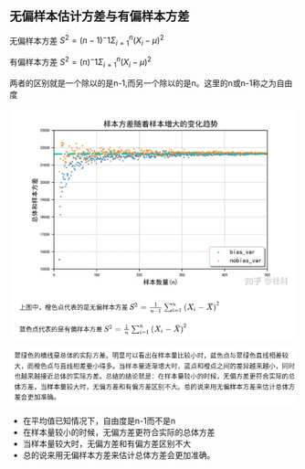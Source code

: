 

## 无偏样本估计方差与有偏样本方差

无偏样本方差 $S^2=(n-1)^-1\Sigma_{i=1}^n(X_i-\mu)^2$

有偏样本方差 $S^2=(n)^-1\Sigma_{i=1}^n(X_i-\mu)^2$

两者的区别就是一个除以的是n-1,而另一个除以的是n。这里的n或n-1称之为自由度

![](./img/biased_unbiased_estimates_variance/img1.png)

![](./img/biased_unbiased_estimates_variance/img2.png)

- 在平均值已知情况下，自由度是n-1而不是n
- 在样本量较小的时候，无偏方差更符合实际的总体方差
- 当样本量较大时，无偏方差和有偏方差区别不大
- 总的说来用无偏样本方差来估计总体方差会更加准确。
